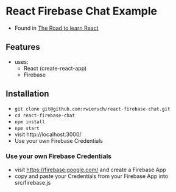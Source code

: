# React Firebase Chat Example

* Found in [The Road to learn React](https://roadtoreact.com/)

## Features

* uses:
  * React (create-react-app)
  * Firebase

## Installation

* `git clone git@github.com:rwieruch/react-firebase-chat.git`
* `cd react-firebase-chat`
* `npm install`
* `npm start`
* visit http://localhost:3000/
* Use your own Firebase Credentials

### Use your own Firebase Credentials

* visit https://firebase.google.com/ and create a Firebase App
* copy and paste your Credentials from your Firebase App into src/firebase.js
